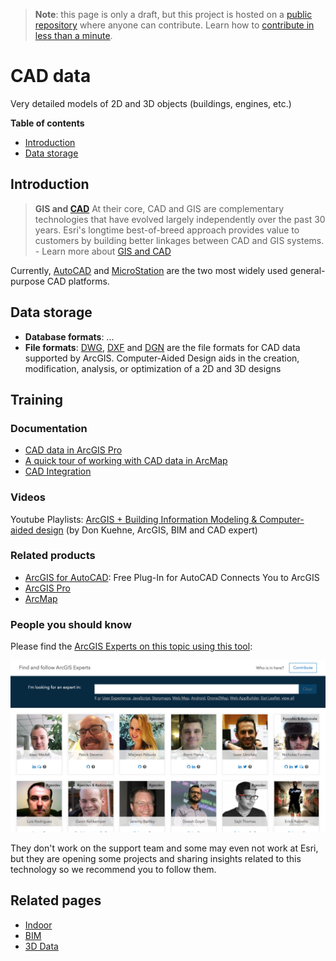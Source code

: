 > **Note**: this page is only a draft, but this project is hosted on a [public repository](https://github.com/hhkaos/awesome-arcgis) where anyone can contribute. Learn how to [contribute in less than a minute](https://github.com/hhkaos/awesome-arcgis/blob/master/CONTRIBUTING.md#contributions).

# CAD data

Very detailed models of 2D and 3D objects (buildings, engines, etc.)

<!-- START doctoc generated TOC please keep comment here to allow auto update -->
<!-- DON'T EDIT THIS SECTION, INSTEAD RE-RUN doctoc TO UPDATE -->
**Table of contents**

- [Introduction](#introduction)
- [Data storage](#data-storage)

<!-- END doctoc generated TOC please keep comment here to allow auto update -->

## Introduction

> **GIS and [CAD](https://en.wikipedia.org/wiki/Computer-aided_design)**
> At their core, CAD and GIS are complementary technologies that have evolved largely independently over the past 30 years. Esri's longtime best-of-breed approach provides value to customers by building better linkages between CAD and GIS systems. - Learn more about [GIS and CAD](https://www.esri.com/en-us/arcgis/gis-cad)

Currently, [AutoCAD](https://en.wikipedia.org/wiki/AutoCAD) and [MicroStation](https://en.wikipedia.org/wiki/MicroStation) are the two most widely used general-purpose CAD platforms.

## Data storage

* **Database formats**: ...
* **File formats**: [DWG](../../../data-storage/file-formats/dwg/README.md), [DXF](../../../data-storage/file-formats/dxf/README.md) and [DGN](../../../data-storage/file-formats/dwg/README.md) are the file formats for CAD data supported by ArcGIS. Computer-Aided Design aids in the creation, modification, analysis, or optimization of a 2D and 3D designs

## Training

### Documentation

* [CAD data in ArcGIS Pro](http://pro.arcgis.com/en/pro-app/help/data/cad/cad-data-in-arcgis-pro.htm)
* [A quick tour of working with CAD data in ArcMap](http://desktop.arcgis.com/en/arcmap/latest/manage-data/cad/a-quick-tour-of-working-with-cad-data.htm)
* [CAD Integration](http://resources.arcgis.com/en/communities/cad-integration/)

### Videos

Youtube Playlists: [ArcGIS + Building Information Modeling & Computer-aided design](https://www.youtube.com/user/GISCADChannel/playlists?disable_polymer=1) (by Don Kuehne, ArcGIS, BIM and CAD expert)

### Related products

* [ArcGIS for AutoCAD](../../../../products/arcgis-for-autocad/README.md): Free Plug-In for AutoCAD Connects You to ArcGIS
* [ArcGIS Pro](../../../../products/arcgis-desktop/arcgis-pro/README.md)
* [ArcMap](../../../../products/arcgis-desktop/arcmap-arccatalog/README.md)

### People you should know

Please find the [ArcGIS Experts on this topic using this tool](https://esri-es.github.io/arcgis-experts/?topic=Computer-aided%20design%20%28CAD%29):

[![ArcGIS Experts Tool Screenshot](https://github.com/esri-es/arcgis-experts/blob/master/assets/imgs/arcgis-experts-tool.png?raw=true)](https://esri-es.github.io/arcgis-experts/?topic=Computer-aided%20design%20%28CAD%29)

They don't work on the support team and some may even not work at Esri,
but they are opening some projects and sharing insights related to this
technology so we recommend you to follow them.

## Related pages

* [Indoor](../../../../../esri/emerging-technologies/indoor/README.md)
* [BIM](../../../../../esri/business-trends/data-management/bim/README.md)
* [3D Data](../../../../../esri/business-trends/data-management/3d-data/README.md)

